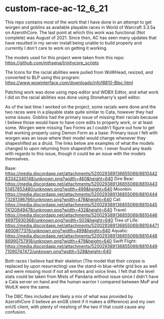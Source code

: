# custom-race-ac-12_6_21

This repo contains most of the work that I have done in an attempt to get worgen and goblins as available playable races in World of Warcraft 3.3.5a on AzerothCore. The last point at which this work was functional (Not complete) was August of 2021. Since then, AC has seen many updates that have resulted in my server install being unable to build properly and currently I don't care to work on getting it working.

The models used for this project were taken from this repo:
https://github.com/mthsena/trinitycore_scripts

The Icons for the racial abilities were pulled from WoWHead, resized, and converted to BLP using this program:
https://www.wowinterface.com/downloads/info18810-Blpc.html

Patching work was done using mpq-editor and WDBX Editor, and what work I did on the racial abilities was done using Stoneharry's spell editor.


As of the last time I worked on the project, some racials were done and the two races were in a playable state quite similar to Cata, however they had some issues. Goblins had the primary issue of missing their racials because I believe those would have to have core edits to properly work, or at least some. Worgen were missing Two Forms as I couldn't figure out how to get that working properly using Demon Form as a base. Primary issue I felt with worgen was an issue where their model would change whenever they shapeshifted as a druid. The links below are examples of what the models changed to upon returning from shapeshift form. I never found any leads with regards to this issue, though it could be an issue with the models themselves.

Base: https://media.discordapp.net/attachments/520029389136855069/881044283342340148/unknown.png?width=460&height=640
Dire Bear: https://media.discordapp.net/attachments/520029389136855069/881044351457853480/unknown.png?width=499&height=640
Moonkin: https://media.discordapp.net/attachments/520029389136855069/881044473281396766/unknown.png?width=478&height=640
Cat: https://media.discordapp.net/attachments/520029389136855069/881044574120849478/unknown.png?width=432&height=640
Travel: https://media.discordapp.net/attachments/520029389136855069/881044646975930368/unknown.png?width=503&height=640
Tree of Life: https://media.discordapp.net/attachments/520029389136855069/881044714600677376/unknown.png?width=499&height=640
Aquatic: https://media.discordapp.net/attachments/520029389136855069/881044886990757918/unknown.png?width=479&height=640
Swift Flight: https://media.discordapp.net/attachments/520029389136855069/881044971090747472/unknown.png?width=528&height=640

Both races I believe had their skeleton (The model that their corpse is replaced by upon resurrecting) use the stand-in blue-white grid box as well and were missing most if not all emotes and voice lines. I felt that the level stats could be taken from Mists of Pandaria without issue since I didn't have a Cata server on hand and the human warrior I compared between MoP and WotLK were the same.

The DBC files included are likely a mix of what was provided by AzerothCore (I believe an enGB client if it makes a difference) and my own enUS client, with plenty of meshing of the two if that could cause any confusion.
